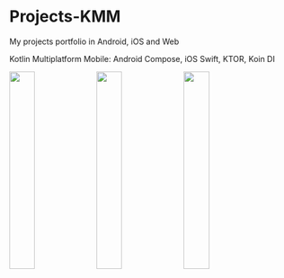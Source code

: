 # Projects-KMM
My projects portfolio in Android, iOS and Web

Kotlin Multiplatform Mobile: Android Compose, iOS Swift, KTOR, Koin DI
<p float="left">
  <img src="http://server873539.nazwa.pl/static/ios.png" width="30%" height="" />
  <img src="http://server873539.nazwa.pl/static/android.png" width="30%" height="" />
   <img src="http://server873539.nazwa.pl/static/web2.png" width="30%" height="" /> 
</p>



